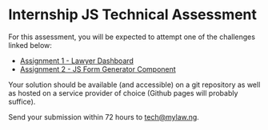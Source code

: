 # Internship JS Technical Assessment

For this assessment, you will be expected to attempt one of the challenges linked below:

- [Assignment 1 - Lawyer Dashboard](./assignment-1/README.md)
- [Assignment 2 - JS Form Generator Component](./assignment-2/README.md)

Your solution should be available (and accessible) on a git repository as well as hosted on a service provider of choice (Github pages will probably suffice).

Send your submission within 72 hours to tech@mylaw.ng.
